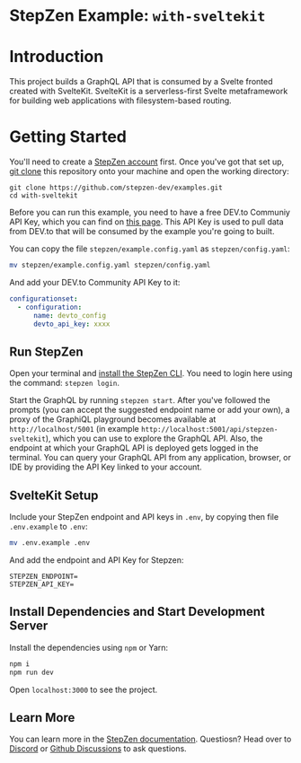 # StepZen Example: `with-sveltekit`

# Introduction

This project builds a GraphQL API that is consumed by a Svelte fronted created with SvelteKit. SvelteKit is a serverless-first Svelte metaframework for building web applications with filesystem-based routing.

# Getting Started

You'll need to create a [StepZen account](https://stepzen.com/signup) first. Once you've got that set up, [git clone](https://www.atlassian.com/git/tutorials/setting-up-a-repository/git-clone) this repository onto your machine and open the working directory:

```
git clone https://github.com/stepzen-dev/examples.git
cd with-sveltekit
```

Before you can run this example, you need to have a free DEV.to Communiy API Key, which you can find on [this page](https://dev.to/settings/account). This API Key is used to pull data from DEV.to that will be consumed by the example you're going to built.

You can copy the file `stepzen/example.config.yaml` as `stepzen/config.yaml`:

```bash
mv stepzen/example.config.yaml stepzen/config.yaml
```

And add your DEV.to Community API Key to it:

```yaml
configurationset:
  - configuration:
      name: devto_config
      devto_api_key: xxxx
```

## Run StepZen

Open your terminal and [install the StepZen CLI](https://stepzen.com/docs/quick-start). You need to login here using the command: `stepzen login`.

Start the GraphQL by running `stepzen start`. After you've followed the prompts (you can accept the suggested endpoint name or add your own), a proxy of the GraphiQL playground becomes available at `http://localhost/5001` (in example `http://localhost:5001/api/stepzen-sveltekit`), which you can use to explore the GraphQL API. Also, the endpoint at which your GraphQL API is deployed gets logged in the terminal. You can query your GraphQL API from any application, browser, or IDE by providing the API Key linked to your account.

## SvelteKit Setup

Include your StepZen endpoint and API keys in `.env`, by copying then file `.env.example` to `.env`:

```bash
mv .env.example .env
```

And add the endpoint and API Key for Stepzen:

```
STEPZEN_ENDPOINT=
STEPZEN_API_KEY=
```

## Install Dependencies and Start Development Server

Install the dependencies using `npm` or Yarn:

```bash
npm i
npm run dev
```

Open `localhost:3000` to see the project.

## Learn More

You can learn more in the [StepZen documentation](https://stepzen.com/docs). Questiosn? Head over to [Discord](https://discord.gg/9k2VdPn2FR) or [Github Discussions](https://github.com/stepzen-dev/examples/discussions) to ask questions.
